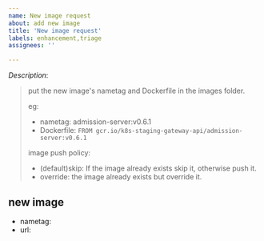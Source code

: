```yaml
---
name: New image request
about: add new image
title: 'New image request'
labels: enhancement,triage
assignees: ''

---
```


*Description*:
> put the new image's nametag and Dockerfile in the images folder.
>
> eg:
>
> - nametag: admission-server:v0.6.1
> - Dockerfile: `FROM gcr.io/k8s-staging-gateway-api/admission-server:v0.6.1`
>
> image push policy:
>
> - (default)skip: If the image already exists skip it, otherwise push it.
> - override: the image already exists but override it.

## new image

- nametag:  
- url:
